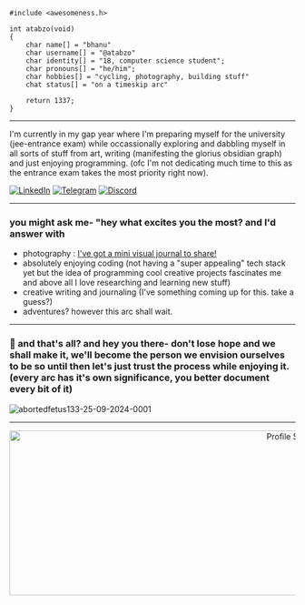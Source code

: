 
```
#include <awesomeness.h>

int atabzo(void)
{
    char name[] = "bhanu"
    char username[] = "@atabzo"
    char identity[] = "18, computer science student";
    char pronouns[] = "he/him";
    char hobbies[] = "cycling, photography, building stuff"
    chat status[] = "on a timeskip arc"

    return 1337;
}
```

---

I'm currently in my gap year where I'm preparing myself for the university (jee-entrance exam) while occassionally exploring and dabbling myself in all sorts of stuff from art, writing (manifesting the glorius obsidian graph) and just enjoying programming. (ofc I'm not dedicating much time to this as the entrance exam takes the most priority right now). 

[![LinkedIn](https://img.shields.io/badge/LinkedIn-0077B5?style=for-the-badge&logo=linkedin&logoColor=white)](https://linkedin.com/in/atabzo) 
[![Telegram](https://img.shields.io/badge/Telegram-2CA5E0?style=for-the-badge&logo=telegram&logoColor=white)](https://t.me/bhanupratapyadav)
[![Discord](https://img.shields.io/badge/Discord-7289DA?style=for-the-badge&logo=discord&logoColor=white)](https://discord.com/users/818855965842472992)

---

### **you might ask me- "hey what excites you the most? and I'd answer with**
- photography : [I've got a mini visual journal to share!](https://bento.me/atabzopixels)
- absolutely enjoying coding (not having a "super appealing" tech stack yet but the idea of programming cool creative projects fascinates me and above all I love researching and learning new stuff)
- creative writing and journaling (I've something coming up for this. take a guess?)
- adventures? however this arc shall wait.
  
---

### 🦅 and that's all? and hey you there- don't lose hope and we shall make it, we'll become the person we envision ourselves to be so until then let's just trust the process while enjoying it. (every arc has it's own significance, you better document every bit of it)


![abortedfetus133-25-09-2024-0001](https://github.com/user-attachments/assets/44dfeee7-b5de-412c-8b03-a3d5e7c3f54c)

---
<p align="center">
  <img src="https://github-profile-summary-cards.vercel.app/api/cards/profile-details?username=atabzo&theme=tokyonight" width="1000" height="290" alt="Profile Summary"/>
</p>

